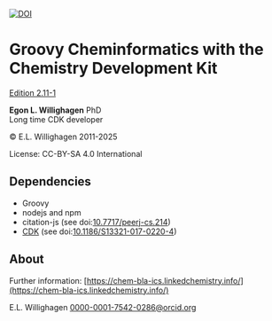 [![DOI](https://zenodo.org/badge/163004968.svg)](https://zenodo.org/badge/latestdoi/163004968)

# Groovy Cheminformatics with the Chemistry Development Kit

[Edition 2.11-1](https://cdk.github.io/cdkbook/)

**Egon L. Willighagen** PhD<br />
Long time CDK developer

© E.L. Willighagen 2011-2025

License: CC-BY-SA 4.0 International

## Dependencies

* Groovy
* nodejs and npm
* citation-js (see doi:[10.7717/peerj-cs.214](https://doi.org/10.7717/peerj-cs.214))
* [CDK](https://cdk.github.io/) (see doi:[10.1186/S13321-017-0220-4](https://doi.org/10.1186/S13321-017-0220-4))

## About

Further information: [https://chem-bla-ics.linkedchemistry.info/](https://chem-bla-ics.linkedchemistry.info/)

E.L. Willighagen <0000-0001-7542-0286@orcid.org>
